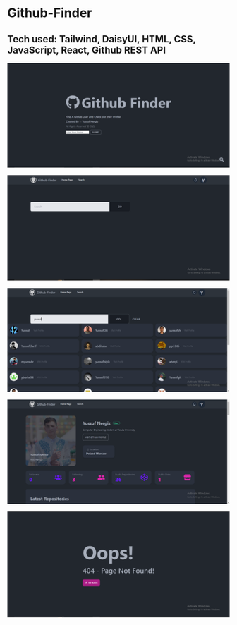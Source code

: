 # Github-Finder

## Tech used: Tailwind, DaisyUI, HTML, CSS, JavaScript, React, Github REST API


![](images/home.PNG)

![](images/search.PNG)

![](images/yussuf.PNG)

![](images/profile.PNG)

![](images/notfound.PNG)
